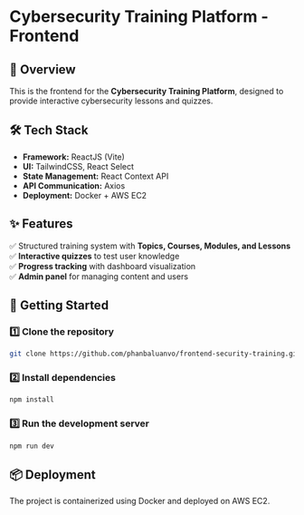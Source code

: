 # Cybersecurity Training Platform - Frontend

## 📌 Overview
This is the frontend for the **Cybersecurity Training Platform**, designed to provide interactive cybersecurity lessons and quizzes.

## 🛠 Tech Stack
- **Framework:** ReactJS (Vite)
- **UI:** TailwindCSS, React Select
- **State Management:** React Context API
- **API Communication:** Axios
- **Deployment:** Docker + AWS EC2

## ✨ Features
✅ Structured training system with **Topics, Courses, Modules, and Lessons**  
✅ **Interactive quizzes** to test user knowledge  
✅ **Progress tracking** with dashboard visualization  
✅ **Admin panel** for managing content and users

## 🚀 Getting Started

### 1️⃣ Clone the repository
```bash
git clone https://github.com/phanbaluanvo/frontend-security-training.git
```

### 2️⃣ Install dependencies
```bash
npm install
```

### 3️⃣ Run the development server
```
npm run dev
```

## 📦 Deployment
The project is containerized using Docker and deployed on AWS EC2.
